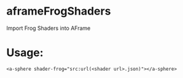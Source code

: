 # aframeFrogShaders
Import Frog Shaders into AFrame

# Usage:
`<a-sphere shader-frog="src:url(<shader url>.json)"></a-sphere>`

